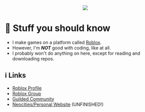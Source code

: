 <p align="center">
  <img src="https://capsule-render.vercel.app/api?type=waving&height=300&color=gradient&text=Hello!-nl-Welcome%20to%20%20my%20profile.&section=header&fontAlign=50&fontAlignY=30"/>
</p>


# 🤔 Stuff you should know
- I make games on a platform called [Roblox](https://www.roblox.com/).
- However, I'm ***NOT*** good with coding, like at all.
- I probably won't do anything on here, except for reading and downloading repos.


## ℹ️ Links
* [Roblox Profile](https://www.roblox.com/users/1216384256/profile)
* [Roblox Group](https://www.roblox.com/communities/8251626/The-bongo-group)
* [Guilded Community](https://www.guilded.gg/i/k5rJ0WWp)
* [Neocities/Personal Website](https://bongoogaming.neocities.org) (UNFINISHED!)
